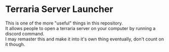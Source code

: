 # Terraria Server Launcher
This is one of the more "useful" things in this repository.  
It allows people to open a terraria server on your computer by running a discord command.  
I may remaster this and make it into it's own thing eventually, don't count on it though.
